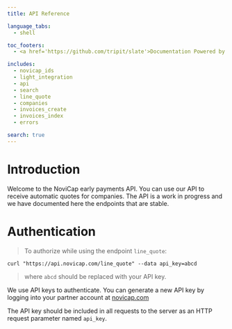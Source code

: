 ```yaml
---
title: API Reference

language_tabs:
  - shell

toc_footers:
  - <a href='https://github.com/tripit/slate'>Documentation Powered by Slate</a>

includes:
  - novicap_ids
  - light_integration
  - api
  - search
  - line_quote
  - companies
  - invoices_create
  - invoices_index
  - errors

search: true
---
```


# Introduction

Welcome to the NoviCap early payments API. You can use our API to receive automatic quotes for companies. The API is a work in progress and we have documented here the endpoints that are stable.

# Authentication

> To authorize while using the endpoint `line_quote`:

```shell
curl "https://api.novicap.com/line_quote" --data api_key=abcd
```

> where `abcd` should be replaced with your API key.

We use API keys to authenticate. You can generate a new API key by logging into your partner account at [novicap.com](https://www.novicap.com)

The API key should be included in all requests to the server as an HTTP request parameter named `api_key`.
